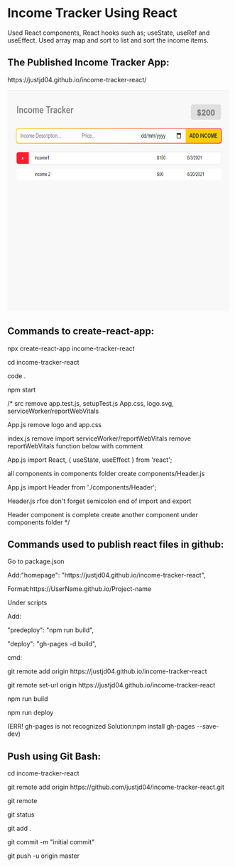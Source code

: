<h1>Income Tracker Using React</h1>

<p>Used React components, React hooks such as; useState, useRef and useEffect. Used array map and sort to list and sort the income items.</p>

<h2>The Published Income Tracker App:</h2>

<p>https://justjd04.github.io/income-tracker-react/</p>

<p><img src="income-tracker-react.png" alt="income-tracker-react app" width="500" height="500"></p>

<h2>Commands to create-react-app:</h2>

<p>npx create-react-app income-tracker-react</p>
<p>cd income-tracker-react</p>
<p>code .</p>
<p>npm start</p>

/*
src
remove app.test.js, setupTest.js App.css, logo.svg, serviceWorker/reportWebVitals

App.js
remove logo and app.css

index.js
remove import serviceWorker/reportWebVitals
remove reportWebVitals function below with comment

App.js
import React, { useState, useEffect } from 'react';

all components in components folder
create components/Header.js

App.js
import Header from './components/Header';

Header.js
rfce
don't forget semicolon end of import and export

Header component is complete
create another component under components folder
*/

<h2>Commands used to publish react files in github:</h2>

<p>Go to package.json</p>
<p>Add:"homepage": "https://justjd04.github.io/income-tracker-react",</p>
<p>Format:https://UserName.github.io/Project-name</p>

<p>Under scripts</p>
<p>Add:</p>
<p>"predeploy": "npm run build",</p>
<p>"deploy": "gh-pages -d build",</p>

<p>cmd:</p>
<p>git remote add origin https://justjd04.github.io/income-tracker-react</p>
<p>git remote set-url origin https://justjd04.github.io/income-tracker-react</p>
<p>npm run build</p>
<p>npm run deploy</p>
<p>(ERR! gh-pages is not recognized Solution:npm install gh-pages --save-dev)</p>

<h2>Push using Git Bash:</h2>

<p>cd income-tracker-react</p>
<p>git remote add origin https://github.com/justjd04/income-tracker-react.git</p>
<p>git remote</p>
<p>git status</p>
<p>git add .</p>
<p>git commit -m "initial commit"</p>
<p>git push -u origin master</p>
